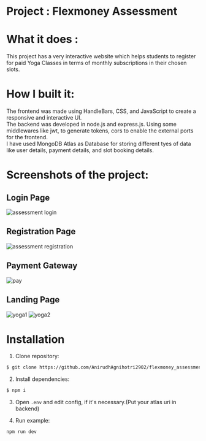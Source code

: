 # Project : Flexmoney Assessment
# What it does :
This project has a very interactive website which helps students to register for paid Yoga Classes in terms of monthly subscriptions in their chosen slots.
 
# How I built it:
The frontend was made using HandleBars, CSS, and JavaScript to create a responsive and interactive UI.<br>
The backend was developed in node.js and express.js. Using some middlewares like jwt, to generate tokens, cors to enable the external ports for the frontend.<br>
I have used MongoDB Atlas as Database for storing different tyes of data like user details, payment details, and slot booking details.
# Screenshots of the project:

## Login Page
![assessment login](https://user-images.githubusercontent.com/72650662/207453767-eec20239-b545-460e-8414-88dfda453bd3.png)

## Registration Page
![assessment registration](https://user-images.githubusercontent.com/72650662/207452390-d92b383c-cc7d-499d-a1ed-767670f86eaa.png)

## Payment Gateway
![pay](https://user-images.githubusercontent.com/72650662/207457021-1281e743-8a37-442e-b3b9-9600c5e48171.png)

## Landing Page
![yoga1](https://user-images.githubusercontent.com/72650662/207457051-0c854978-8ecc-485d-85f8-b2480774f62e.png)
![yoga2](https://user-images.githubusercontent.com/72650662/207457088-a980b88a-8b16-48c9-8f70-533f74260d36.png)


# Installation
1. Clone repository:
```bash
$ git clone https://github.com/AnirudhAgnihotri2902/flexmoney_assessment.git
```

2. Install dependencies:

```bash
$ npm i
```
3. Open `.env` and edit config, if it's necessary.(Put your atlas uri in backend)

4. Run example:
```bash
npm run dev
```
